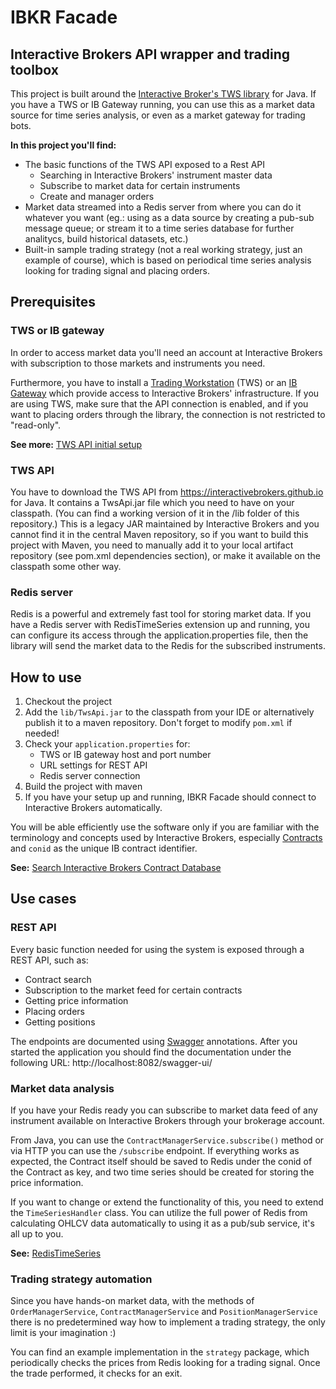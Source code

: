 # IBKR Facade
## Interactive Brokers API wrapper and trading toolbox 
This project is built around the [Interactive Broker's TWS library](https://interactivebrokers.github.io/tws-api/) for Java. If you have a TWS or IB Gateway running, you can use this as a market data source for time series analysis, or even as a market gateway for trading bots.

**In this project you'll find:**

- The basic functions of the TWS API exposed to a Rest API
    - Searching in Interactive Brokers' instrument master data
    - Subscribe to market data for certain instruments
    - Create and manager orders
- Market data streamed into a Redis server from where you can do it whatever you want (eg.: using as a data source by creating a pub-sub message queue; or stream it to a time series database for further analitycs, build historical datasets, etc.)
- Built-in sample trading strategy (not a real working strategy, just an example of course), which is based on periodical time series analysis looking for trading signal and placing orders.


## Prerequisites

### TWS or IB gateway
In order to access market data you'll need an account at Interactive Brokers with subscription to those markets and instruments you need.

Furthermore, you have to install a [Trading Workstation](https://www.interactivebrokers.com/en/index.php?f=14099#tws-software) (TWS) or an [IB Gateway](https://www.interactivebrokers.com/en/?f=/en/trading/ibgateway-stable.php) which provide access to Interactive Brokers' infrastructure. If you are using TWS, make sure that the API connection is enabled, and if you want to placing orders through the library, the connection is not restricted to "read-only".

**See more:** [TWS API initial setup](https://interactivebrokers.github.io/tws-api/initial_setup.html)

### TWS API
You have to download the TWS API from https://interactivebrokers.github.io for Java. It contains a TwsApi.jar file which you need to have on your classpath. (You can find a working version of it in the /lib folder of this repository.) This is a legacy JAR maintained by Interactive Brokers and you cannot find it in the central Maven repository, so if you want to build this project with Maven, you need to manually add it to your local artifact repository (see pom.xml dependencies section), or make it available on the classpath some other way.

### Redis server
Redis is a powerful and extremely fast tool for storing market data. If you have a Redis server with RedisTimeSeries extension up and running, you can configure its access through the application.properties file, then the library will send the market data to the Redis for the subscribed instruments.


## How to use
1. Checkout the project
2. Add the `lib/TwsApi.jar` to the classpath from your IDE or alternatively publish it to a maven repository. Don't forget to modify `pom.xml` if needed!
3. Check your `application.properties` for:
   - TWS or IB gateway host and port number
   - URL settings for REST API
   - Redis server connection 
4. Build the project with maven
5. If you have your setup up and running, IBKR Facade should connect to Interactive Brokers automatically.

You will be able efficiently use the software only if you are familiar with the terminology and concepts used by Interactive Brokers, especially [Contracts](https://interactivebrokers.github.io/tws-api/contracts.html) and `conid` as the unique IB contract identifier.

**See:** [Search Interactive Brokers Contract Database](https://www.interactivebrokers.com/en/index.php?f=463) 

## Use cases

### REST API
Every basic function needed for using the system is exposed through a REST API, such as:
- Contract search
- Subscription to the market feed for certain contracts
- Getting price information
- Placing orders
- Getting positions

The endpoints are documented using [Swagger](http://swagger.io) annotations. After you started the application you should find the documentation under the following URL: http://localhost:8082/swagger-ui/

### Market data analysis
If you have your Redis ready you can subscribe to market data feed of any instrument available on Interactive Brokers through your brokerage account.

From Java, you can use the `ContractManagerService.subscribe()` method or via HTTP you can use the `/subscribe` endpoint. If everything works as expected, the Contract itself should be saved to Redis under the conid of the Contract as key, and two time series should be created for storing the price information.

If you want to change or extend the functionality of this, you need to extend the `TimeSeriesHandler` class. You can utilize the full power of Redis from calculating OHLCV data automatically to using it as a pub/sub service, it's all up to you. 

**See:** [RedisTimeSeries](https://redis.io/docs/stack/timeseries)

### Trading strategy automation
Since you have hands-on market data, with the methods of `OrderManagerService`, `ContractManagerService` and `PositionManagerService` there is no predetermined way how to implement a trading strategy, the only limit is your imagination :)  

You can find an example implementation in the `strategy` package, which periodically checks the prices from Redis looking for a trading signal. Once the trade performed, it checks for an exit.